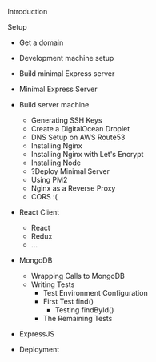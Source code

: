 Introduction

Setup
- Get a domain
- Development machine setup
- Build minimal Express server

- Minimal Express Server

- Build server machine
  - Generating SSH Keys
  - Create a DigitalOcean Droplet
  - DNS Setup on AWS Route53
  - Installing Nginx
  - Installing Nginx with Let's Encrypt
  - Installing Node
  - ?Deploy Minimal Server
  - Using PM2
  - Nginx as a Reverse Proxy
  - CORS :(

- React Client
  - React
  - Redux
  - ...


- MongoDB
  - Wrapping Calls to MongoDB
  - Writing Tests
    - Test Environment Configuration
    - First Test find()
		- Testing findById()
    - The Remaining Tests

- ExpressJS

- Deployment
